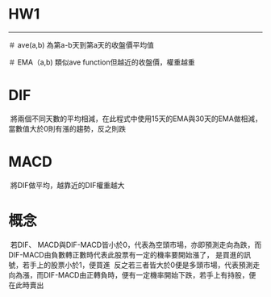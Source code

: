 # HW1
---
＃ ave(a,b)
為第a-b天到第a天的收盤價平均值

＃ EMA（a,b)
類似ave function但越近的收盤價，權重越重

# DIF
  將兩個不同天數的平均相減，在此程式中使用15天的EMA與30天的EMA做相減，當數值大於0則有漲的趨勢，反之則跌

# MACD
  將DIF做平均，越靠近的DIF權重越大
  
# 概念
  若DIF、 MACD與DIF-MACD皆小於0，代表為空頭市場，亦即預測走向為跌，而DIF-MACD由負數轉正數時代表此股票有一定的機率要開始漲了，
  是買進的訊號，若手上的股票小於1，便買進
  反之若三者皆大於0便是多頭市場，代表預測走向為漲，而DIF-MACD由正轉負時，便有一定機率開始下跌，若手上有持股，便在此時賣出


  
